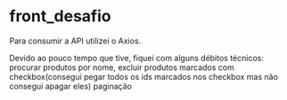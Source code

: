 # front_desafio


Para consumir a API utilizei o Axios.

Devido ao pouco tempo que tive, fiquei com alguns débitos técnicos: procurar produtos por nome, excluir produtos marcados com checkbox(consegui pegar todos os ids marcados nos checkbox mas não consegui apagar eles)
paginação


